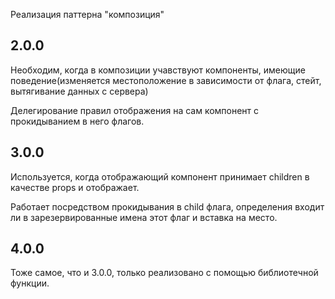 Реализация паттерна "композиция"

## 2.0.0

Необходим, когда в композиции учавствуют компоненты, имеющие поведение(изменяется местоположение в зависимости от флага, стейт, вытягивание данных с сервера)

Делегирование правил отображения на сам компонент с прокидыванием в него флагов.

## 3.0.0

Используется, когда отображающий компонент принимает children в качестве props и отображает.

Работает посредством прокидывания в child флага, определения входит ли в зарезервированные имена этот флаг и вставка на место.

## 4.0.0

Тоже самое, что и 3.0.0, только реализовано с помощью библиотечной функции.
